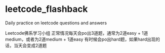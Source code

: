 # leetcode_flashback
Daily practice on leetcode questions and answers


Leetcode佛系学习小组
正常情况每天会po出3道题，通常为2道easy + 1道medium，或者为2道medium + 1道easy
有时候会po出hard题，如果hard出现的话，当天会变成2道题

